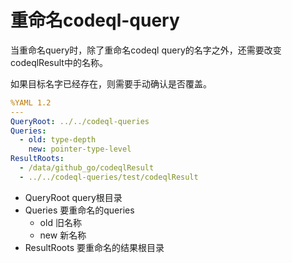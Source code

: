 # 重命名codeql-query

当重命名query时，除了重命名codeql query的名字之外，还需要改变codeqlResult中的名称。

如果目标名字已经存在，则需要手动确认是否覆盖。

```yaml
%YAML 1.2
---
QueryRoot: ../../codeql-queries
Queries:
  - old: type-depth
    new: pointer-type-level
ResultRoots:
  - /data/github_go/codeqlResult
  - ../../codeql-queries/test/codeqlResult
```

- QueryRoot query根目录
- Queries 要重命名的queries
  - old 旧名称
  - new 新名称
- ResultRoots 要重命名的结果根目录
